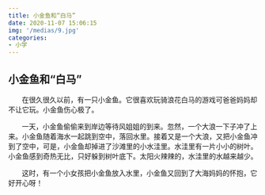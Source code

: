 ```yaml
---
title: 小金鱼和“白马”
date: 2020-11-07 15:06:15
img: '/medias/9.jpg'
categories:
- 小学
---
```


## 小金鱼和“白马”
&nbsp;&nbsp;&nbsp;&nbsp;&nbsp;&nbsp;&nbsp;在很久很久以前，有一只小金鱼。它很喜欢玩骑浪花白马的游戏可爸爸妈妈却不让它玩。小金鱼伤心极了。  

&nbsp;&nbsp;&nbsp;&nbsp;&nbsp;&nbsp;&nbsp;一天，小金鱼偷偷来到岸边等待风姐姐的到来。忽然，一个大浪一下子冲了上来。小金鱼随着海水一起跳到空中，落回水里。接着又是一个大浪，又把小金鱼冲到了空中，可是，小金鱼却掉进了沙滩里的小水洼里。水洼里有一片小小的树叶。小金鱼感到奇热无比，只好躲到树叶底下。太阳火辣辣的，水洼里的水越来越少。  

&nbsp;&nbsp;&nbsp;&nbsp;&nbsp;&nbsp;&nbsp;这时，有一个小女孩把小金鱼放入水里，小金鱼又回到了大海妈妈的怀抱，它好开心呀！
  